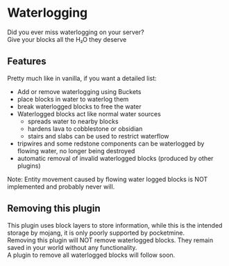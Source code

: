# Waterlogging

Did you ever miss waterlogging on your server? <br>
Give your blocks all the H₂O they deserve

## Features

Pretty much like in vanilla, if you want a detailed list:
- Add or remove waterlogging using Buckets
- place blocks in water to waterlog them
- break waterlogged blocks to free the water
- Waterlogged blocks act like normal water sources
  - spreads water to nearby blocks
  - hardens lava to cobblestone or obsidian
  - stairs and slabs can be used to restrict waterflow
- tripwires and some redstone components can be waterlogged by flowing water, no longer being destroyed
- automatic removal of invalid waterlogged blocks (produced by other plugins)

Note: Entity movement caused by flowing water logged blocks is NOT implemented and probably never will.

## Removing this plugin
This plugin uses block layers to store information, while this is the intended storage by mojang, it is only poorly supported by pocketmine.<br>
Removing this plugin will NOT remove waterlogged blocks. They remain saved in your world without any functionality. <br>
A plugin to remove all waterlogged blocks will follow soon.
